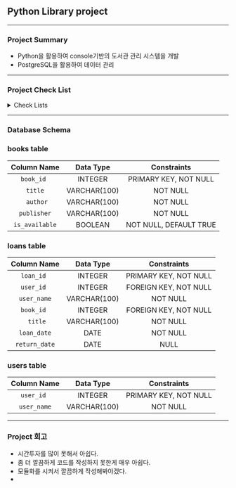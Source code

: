 ## Python Library project

-----------------------------------------
### Project Summary
- Python을 활용하여 console기반의 도서관 관리 시스템을 개발
- PostgreSQL을 활용하여 데이터 관리


-----------------------------------------------
### Project Check List
<details>
<summary> Check Lists </summary>
<div markdown="1">       

#### 1. 데이터 입력 기능(data_input)
- [x]  사용자는 콘솔을 통해 도서의 정보를 입력하여 데이터베이스에 저장

#### 2. 도서 정보 조회 기능(book_search)
- [x]  사용자는 도서의 ID 혹은 이름을 입력하여 도서의 정보를 조회
- [x] 도서의 정보는 도서의 ID, 이름, 저자, 출판사 정보를 포함
- [x] 도서의 상태(대출 가능, 대출 중)가 표시
- [x] 도서의 상태는 도서가 대출 가능한 상태인지, 대출 중인 상태인지를 표기
- [x] 도서가 대출 중인 상태인 경우, 도서의 대출 정보를 함께 출력
#### 3. 도서 대출 기능(book_loan)
- [x] 사용자는 콘솔을 통해 도서의 ID 혹은 이름을 입력하여 도서를 대출합니다.
- [x] 대출하면 도서의 상태를 대출중으로 변경합니다.
- [x] 대출중인 도서를 모두 출력합니다.
- [x] 도서가 이미 대출 중일 경우, 대출이 불가능하다고 출력합니다.
#### 4. 도서 반납 기능 
- [x] 반납을 원하는 도서의 ID 혹은 이름을 입력하여 반납합니다.
- [x] 반납하면 도서의 상태가 대출 가능으로 변경됩니다.

#### 5. 대출 정보 조회 기능 

- [x] 대출한 도서의 정보를 모두 조회할 수 있습니다.
- [x] 대출 정보는 도서의 ID, 대출 받은 user 이름, 도서명, 대출 날짜, 반납일자로 구성됩니다.
- [x] 대출 정보는 대출 날짜를 기준으로 내림차순으로 정렬됩니다.

#### 6. 종료 기능 

- [x] 사용자는 프로그램을 종료할 수 있습니다.

#### 0. CLI 기반 메뉴 

- [x] 사용자는 콘솔을 통해 메뉴를 선택할 수 있습니다.
- [x] 사용자가 선택한 메뉴에 따라 해당 기능을 실행합니다.
- [x] 사용자는 메뉴를 통해 프로그램을 종료할 수 있습니다.
- [x] 사용자는 메뉴를 통해 이전 메뉴로 돌아갈 수 있습니다.
- [x] 메뉴 선택시 콘솔을 삭제하여 사용자가 선택한 메뉴만 출력합니다.
- [x]  사용자는 메뉴를 통해 프로그램을 종료
</div>
</details>

-------------------------------------------------
### Database Schema

###  books table

| Column Name  |     Data Type     |      Constraints       |
|:------------:|:-----------------:|:----------------------:|
|   `book_id `   |      INTEGER      | PRIMARY KEY, NOT NULL |
|    `title`     |   VARCHAR(100)    |        NOT NULL       |
|   ` author`    |   VARCHAR(100)    |        NOT NULL       |
| ` publisher `  |   VARCHAR(100)    |        NOT NULL       |
| `is_available` |      BOOLEAN      | NOT NULL, DEFAULT TRUE|
###  loans table

|   Column Name   |  Data Type   |      Constraints      |
|:---------------:|:------------:|:---------------------:|
|   `loan_id `    |   INTEGER    | PRIMARY KEY, NOT NULL |
|   `user_id `    |   INTEGER    | FOREIGN KEY, NOT NULL |
|   `user_name`   | VARCHAR(100) |       NOT NULL        |
|   `book_id `    |   INTEGER    | FOREIGN KEY, NOT NULL |
|    ` title`     | VARCHAR(100) |       NOT NULL        |
|  ` loan_date `  |     DATE     |       NOT NULL        |
| ` return_date ` |     DATE     |       NULL            |


###  users table

| Column Name |     Data Type     |      Constraints       |
|:-----------:|:-----------------:|:----------------------:|
| `user_id `  |      INTEGER      | PRIMARY KEY, NOT NULL |
| `user_name` |   VARCHAR(100)    |        NOT NULL       |



----------------------------------------------
### Project 회고
- 시간투자를 많이 못해서 아쉽다.
- 좀 더 깔끔하게 코드를 작성하지 못한게 매우 아쉽다.
- 모듈화를 시켜서 깔끔하게 작성해봐야겠다.
- 